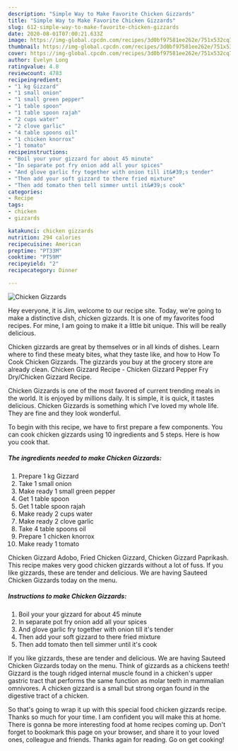 ```yaml
---
description: "Simple Way to Make Favorite Chicken Gizzards"
title: "Simple Way to Make Favorite Chicken Gizzards"
slug: 612-simple-way-to-make-favorite-chicken-gizzards
date: 2020-08-01T07:00:21.633Z
image: https://img-global.cpcdn.com/recipes/3d0bf97581ee262e/751x532cq70/chicken-gizzards-recipe-main-photo.jpg
thumbnail: https://img-global.cpcdn.com/recipes/3d0bf97581ee262e/751x532cq70/chicken-gizzards-recipe-main-photo.jpg
cover: https://img-global.cpcdn.com/recipes/3d0bf97581ee262e/751x532cq70/chicken-gizzards-recipe-main-photo.jpg
author: Evelyn Long
ratingvalue: 4.8
reviewcount: 4783
recipeingredient:
- "1 kg Gizzard"
- "1 small onion"
- "1 small green pepper"
- "1 table spoon"
- "1 table spoon rajah"
- "2 cups water"
- "2 clove garlic"
- "4 table spoons oil"
- "1 chicken knorrox"
- "1 tomato"
recipeinstructions:
- "Boil your your gizzard for about 45 minute"
- "In separate pot fry onion add all your spices"
- "And glove garlic fry together with onion till it&#39;s tender"
- "Then add your soft gizzard to there fried mixture"
- "Then add tomato then tell simmer until it&#39;s cook"
categories:
- Recipe
tags:
- chicken
- gizzards

katakunci: chicken gizzards 
nutrition: 294 calories
recipecuisine: American
preptime: "PT33M"
cooktime: "PT59M"
recipeyield: "2"
recipecategory: Dinner

---
```



![Chicken Gizzards](https://img-global.cpcdn.com/recipes/3d0bf97581ee262e/751x532cq70/chicken-gizzards-recipe-main-photo.jpg)

Hey everyone, it is Jim, welcome to our recipe site. Today, we're going to make a distinctive dish, chicken gizzards. It is one of my favorites food recipes. For mine, I am going to make it a little bit unique. This will be really delicious.

Chicken gizzards are great by themselves or in all kinds of dishes. Learn where to find these meaty bites, what they taste like, and how to How To Cook Chicken Gizzards. The gizzards you buy at the grocery store are already clean. Chicken Gizzard Recipe - Chicken Gizzard Pepper Fry Dry/Chicken Gizzard Recipe.

Chicken Gizzards is one of the most favored of current trending meals in the world. It is enjoyed by millions daily. It is simple, it is quick, it tastes delicious. Chicken Gizzards is something which I've loved my whole life. They are fine and they look wonderful.


To begin with this recipe, we have to first prepare a few components. You can cook chicken gizzards using 10 ingredients and 5 steps. Here is how you cook that.

<!--inarticleads1-->

##### The ingredients needed to make Chicken Gizzards:

1. Prepare 1 kg Gizzard
1. Take 1 small onion
1. Make ready 1 small green pepper
1. Get 1 table spoon
1. Get 1 table spoon rajah
1. Make ready 2 cups water
1. Make ready 2 clove garlic
1. Take 4 table spoons oil
1. Prepare 1 chicken knorrox
1. Make ready 1 tomato


Chicken Gizzard Adobo, Fried Chicken Gizzard, Chicken Gizzard Paprikash. This recipe makes very good chicken gizzards without a lot of fuss. If you like gizzards, these are tender and delicious. We are having Sauteed Chicken Gizzards today on the menu. 

<!--inarticleads2-->

##### Instructions to make Chicken Gizzards:

1. Boil your your gizzard for about 45 minute
1. In separate pot fry onion add all your spices
1. And glove garlic fry together with onion till it&#39;s tender
1. Then add your soft gizzard to there fried mixture
1. Then add tomato then tell simmer until it&#39;s cook


If you like gizzards, these are tender and delicious. We are having Sauteed Chicken Gizzards today on the menu. Think of gizzards as a chickens teeth! Gizzard is the tough ridged internal muscle found in a chicken&#39;s upper gastric tract that performs the same function as molar teeth in mammalian omnivores. A chicken gizzard is a small but strong organ found in the digestive tract of a chicken. 

So that's going to wrap it up with this special food chicken gizzards recipe. Thanks so much for your time. I am confident you will make this at home. There is gonna be more interesting food at home recipes coming up. Don't forget to bookmark this page on your browser, and share it to your loved ones, colleague and friends. Thanks again for reading. Go on get cooking!
